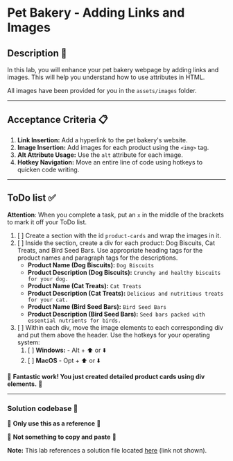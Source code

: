 # Pet Bakery - Adding Links and Images

## Description 📄
In this lab, you will enhance your pet bakery webpage by adding links and images. This will help you understand how to use attributes in HTML.

All images have been provided for you in the `assets/images` folder. 

---

## Acceptance Criteria 📋
1. **Link Insertion:** Add a hyperlink to the pet bakery's website.
2. **Image Insertion:** Add images for each product using the `<img>` tag.
3. **Alt Attribute Usage:** Use the `alt` attribute for each image.
4. **Hotkey Navigation:** Move an entire line of code using hotkeys to quicken code writing.

---

## ToDo list ✅
**Attention**: When you complete a task, put an `x` in the middle of the brackets to mark it off your ToDo list.

1. [ ] Create a section with the id `product-cards` and wrap the images in it.
2. [ ] Inside the section, create a div for each product: Dog Biscuits, Cat Treats, and Bird Seed Bars. Use appropriate heading tags for the product names and paragraph tags for the descriptions.
    - **Product Name (Dog Biscuits):** `Dog Biscuits`
    - **Product Description (Dog Biscuits):** `Crunchy and healthy biscuits for your dog.`
    - **Product Name (Cat Treats):** `Cat Treats`
    - **Product Description (Cat Treats):** `Delicious and nutritious treats for your cat.`
    - **Product Name (Bird Seed Bars):** `Bird Seed Bars`
    - **Product Description (Bird Seed Bars):** `Seed bars packed with essential nutrients for birds.`
3. [ ] Within each div, move the image elements to each corresponding div and put them above the header. Use the hotkeys for your operating system:
   1. [ ] **Windows:** - Alt + ⬆️ or ⬇️
   2. [ ] **MacOS** - Opt + ⬆️ or ⬇️

🎊 **Fantastic work! You just created detailed product cards using div elements.** 🎊

---

### Solution codebase 👀
🛑 **Only use this as a reference** 🛑

💾 **Not something to copy and paste** 💾

**Note:**  This lab references a solution file located [here](https://github.com/HackerUSA-CE/sdai-wde-d1-Essential-HTML-Revisited-together/blob/solution/index.html) (link not shown).